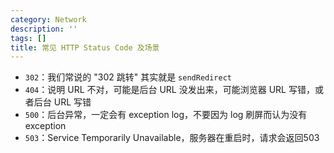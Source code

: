 ```yaml
---
category: Network
description: ''
tags: []
title: 常见 HTTP Status Code 及场景
---
```


- `302`：我们常说的 "302 跳转" 其实就是 `sendRedirect`
- `404`：说明 URL 不对，可能是后台 URL 没发出来，可能浏览器 URL 写错，或者后台 URL 写错
- `500`：后台异常，一定会有 exception log，不要因为 log 刷屏而认为没有 exception
- `503`：Service Temporarily Unavailable，服务器在重启时，请求会返回503
